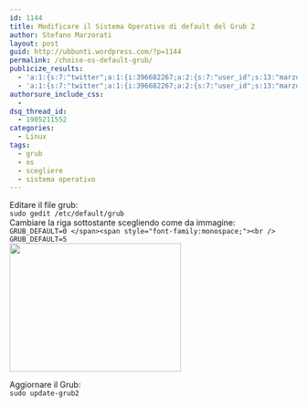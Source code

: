 ```yaml
---
id: 1144
title: Modificare il Sistema Operativo di default del Grub 2
author: Stefano Marzorati
layout: post
guid: http://ubbunti.wordpress.com/?p=1144
permalink: /choise-os-default-grub/
publicize_results:
  - 'a:1:{s:7:"twitter";a:1:{i:396682267;a:2:{s:7:"user_id";s:13:"marzorati_ste";s:7:"post_id";s:18:"186724900239708160";}}}'
  - 'a:1:{s:7:"twitter";a:1:{i:396682267;a:2:{s:7:"user_id";s:13:"marzorati_ste";s:7:"post_id";s:18:"186724900239708160";}}}'
authorsure_include_css:
  - 
dsq_thread_id:
  - 1905211552
categories:
  - Linux
tags:
  - grub
  - os
  - scegliere
  - sistema operativo
---
```

Editare il file grub:  
`sudo gedit /etc/default/grub`  
Cambiare la riga sottostante scegliendo come da immagine:  
`GRUB_DEFAULT=0 </span><span style="font-family:monospace;"><br />
GRUB_DEFAULT=5`  
[<img class="aligncenter size-medium wp-image-1146" title="Grub_00" src="http://res.cloudinary.com/marzorati-co/image/upload/h_225,w_300/v1408108015/grub_001_n05iq5.png" alt="" width="300" height="225" />][1]

Aggiornare il Grub:  
`sudo update-grub2`

 [1]: http://ubbunti.files.wordpress.com/2012/04/grub_001.png
